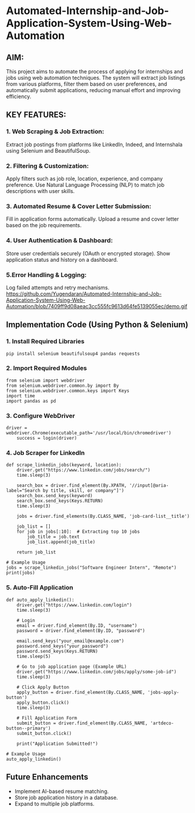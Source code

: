 # Automated-Internship-and-Job-Application-System-Using-Web-Automation
## AIM:
This project aims to automate the process of applying for internships and jobs using web automation techniques. The system will extract job listings from various platforms, filter them based on user preferences, and automatically submit applications, reducing manual effort and improving efficiency.

## KEY FEATURES: 
### 1. Web Scraping & Job Extraction:
Extract job postings from platforms like LinkedIn, Indeed, and Internshala using Selenium and BeautifulSoup.

### 2. Filtering & Customization:
Apply filters such as job role, location, experience, and company preference.
Use Natural Language Processing (NLP) to match job descriptions with user skills.

### 3. Automated Resume & Cover Letter Submission:
Fill in application forms automatically.
Upload a resume and cover letter based on the job requirements.

### 4. User Authentication & Dashboard:
Store user credentials securely (OAuth or encrypted storage).
Show application status and history on a dashboard.

### 5.Error Handling & Logging:
Log failed attempts and retry mechanisms.
https://github.com/Yugendaran/Automated-Internship-and-Job-Application-System-Using-Web-Automation/blob/7409ff9d08aeac3cc555fc9613d64fe5139055ec/demo.gif

## Implementation Code (Using Python & Selenium)
### 1. Install Required Libraries
```
pip install selenium beautifulsoup4 pandas requests
```
### 2. Import Required Modules
```
from selenium import webdriver
from selenium.webdriver.common.by import By
from selenium.webdriver.common.keys import Keys
import time
import pandas as pd
```
### 3. Configure WebDriver
```
driver = webdriver.Chrome(executable_path='/usr/local/bin/chromedriver')
    success = login(driver)
```
### 4. Job Scraper for LinkedIn
```
def scrape_linkedin_jobs(keyword, location):
    driver.get("https://www.linkedin.com/jobs/search/")
    time.sleep(3)

    search_box = driver.find_element(By.XPATH, '//input[@aria-label="Search by title, skill, or company"]')
    search_box.send_keys(keyword)
    search_box.send_keys(Keys.RETURN)
    time.sleep(3)

    jobs = driver.find_elements(By.CLASS_NAME, 'job-card-list__title')

    job_list = []
    for job in jobs[:10]:  # Extracting top 10 jobs
        job_title = job.text
        job_list.append(job_title)

    return job_list

# Example Usage
jobs = scrape_linkedin_jobs("Software Engineer Intern", "Remote")
print(jobs)
```
### 5. Auto-Fill Application
```
def auto_apply_linkedin():
    driver.get("https://www.linkedin.com/login")
    time.sleep(3)

    # Login
    email = driver.find_element(By.ID, "username")
    password = driver.find_element(By.ID, "password")
    
    email.send_keys("your_email@example.com")
    password.send_keys("your_password")
    password.send_keys(Keys.RETURN)
    time.sleep(5)

    # Go to job application page (Example URL)
    driver.get("https://www.linkedin.com/jobs/apply/some-job-id")
    time.sleep(3)

    # Click Apply Button
    apply_button = driver.find_element(By.CLASS_NAME, 'jobs-apply-button')
    apply_button.click()
    time.sleep(3)

    # Fill Application Form
    submit_button = driver.find_element(By.CLASS_NAME, 'artdeco-button--primary')
    submit_button.click()

    print("Application Submitted!")

# Example Usage
auto_apply_linkedin()
```
## Future Enhancements
* Implement AI-based resume matching.
* Store job application history in a database.
* Expand to multiple job platforms.


